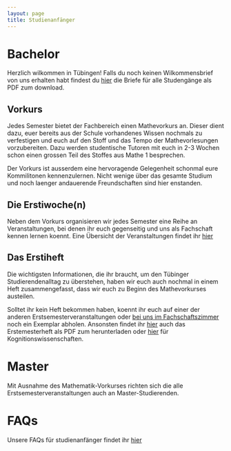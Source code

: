 ```yaml
---
layout: page
title: Studienanfänger
---
```


# Bachelor

Herzlich wilkommen in Tübingen! Falls du noch keinen Wilkommensbrief von uns erhalten habt findest du [hier](https://github.com/fsi-tue/anfibrief/tree/master/pdf) die Briefe für alle Studengänge als PDF zum download.

## Vorkurs
Jedes Semester bietet der Fachbereich einen Mathevorkurs an. Dieser dient dazu,
euer bereits aus der Schule vorhandenes Wissen nochmals zu verfestigen und euch
auf den Stoff und das Tempo der Mathevorlesungen vorzubereiten. Dazu werden
studentische Tutoren mit euch in 2-3 Wochen schon einen grossen Teil des Stoffes
aus Mathe 1 besprechen.

Der Vorkurs ist ausserdem eine hervoragende Gelegenheit schonmal eure
Kommilitonen kennenzulernen. Nicht wenige über das gesamte Studium und noch
laenger andauerende Freundschaften sind hier enstanden.

## Die Erstiwoche(n)
Neben dem Vorkurs organisieren wir jedes Semester eine Reihe an Veranstaltungen,
bei denen ihr euch gegenseitig und uns als Fachschaft kennen lernen koennt. Eine
Übersicht der Veranstaltungen findet ihr [hier](https://cloud.fsi.uni-tuebingen.de/index.php/apps/calendar/p/e8wPTX4TBpCNpb7W/FSI)

## Das Erstiheft
Die wichtigsten Informationen, die ihr braucht, um den Tübinger
Studierendenalltag zu überstehen, haben wir euch auch nochmal in einem Heft
zusammengefasst, dass wir euch zu Beginn des Mathevorkurses austeilen.

Solltet ihr kein Heft bekommen haben, koennt ihr euch auf einer der anderen
Erstsemesterveranstaltungen oder
[bei uns im Fachschaftszimmer](/ueber-uns/#das-fachschaftszimmer) noch ein
Exemplar abholen. Ansonsten findet ihr [hier](https://github.com/fsi-tue/anfiheft/blob/master/anfiheft-info.pdf) auch das Erstemesterheft als PDF
zum herunterladen oder [hier](https://github.com/fsi-tue/anfiheft/blob/master/anfiheft-kogni.pdf) für Kognitionswissenschaften.

# Master

Mit Ausnahme des Mathematik-Vorkurses richten sich die alle
Erstsemesterveranstaltungen auch an Master-Studierenden.

# FAQs

Unsere FAQs für studienanfänger findet ihr [hier](infos/anfi-faq)